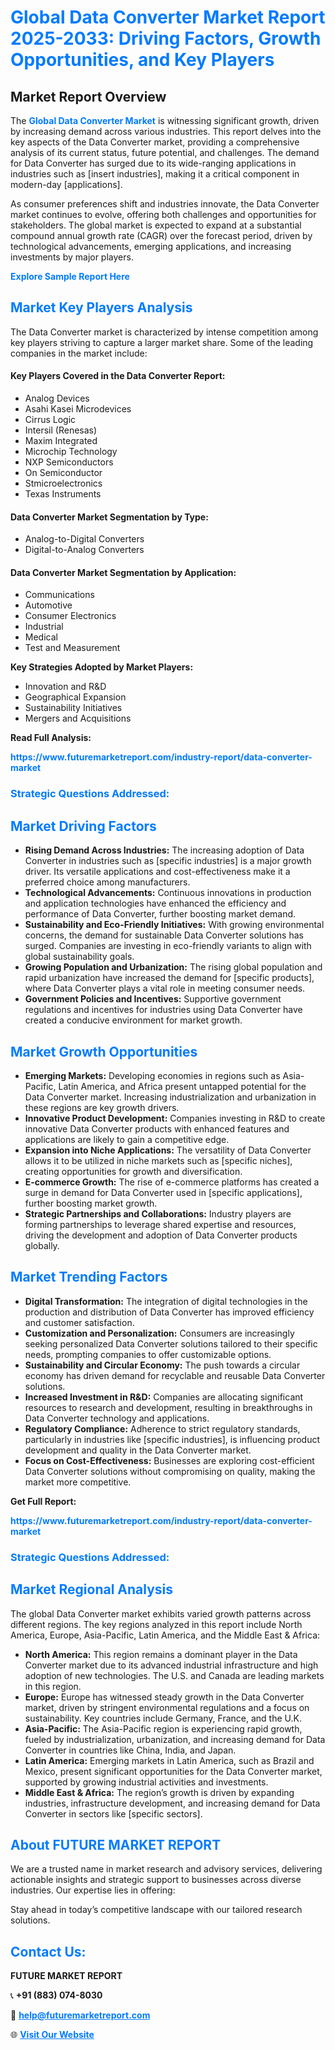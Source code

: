 <h1 style="color: #007BFF;">Global Data Converter Market Report 2025-2033: Driving Factors, Growth Opportunities, and Key Players</h1>

<section id="overview">
<h2>Market Report Overview</h2>
<p>The <a href="https://www.futuremarketreport.com/industry-report/data-converter-market" style="color: #007BFF; text-decoration: none;"><strong>Global Data Converter Market</strong></a> is witnessing significant growth, driven by increasing demand across various industries. This report delves into the key aspects of the Data Converter market, providing a comprehensive analysis of its current status, future potential, and challenges. The demand for Data Converter has surged due to its wide-ranging applications in industries such as [insert industries], making it a critical component in modern-day [applications].</p>
<p>As consumer preferences shift and industries innovate, the Data Converter market continues to evolve, offering both challenges and opportunities for stakeholders. The global market is expected to expand at a substantial compound annual growth rate (CAGR) over the forecast period, driven by technological advancements, emerging applications, and increasing investments by major players.</p>
</section>

<section id="overview">
<p><a href="https://www.futuremarketreport.com/request-sample/reportId=103734" style="color: #007BFF; text-decoration: none;"><strong>Explore Sample Report Here</strong></a></p>
</section>

<section id="key-players">
<h2 style="color: #007BFF;">Market Key Players Analysis</h2>
<p>The Data Converter market is characterized by intense competition among key players striving to capture a larger market share. Some of the leading companies in the market include:</p>
<h4>Key Players Covered in the Data Converter Report:</h4>
<ul><li>Analog Devices</li><li>Asahi Kasei Microdevices</li><li>Cirrus Logic</li><li>Intersil (Renesas)</li><li>Maxim Integrated</li><li>Microchip Technology</li><li>NXP Semiconductors</li><li>On Semiconductor</li><li>Stmicroelectronics</li><li>Texas Instruments</li></ul>
<h4>Data Converter Market Segmentation by Type:</h4>
<ul><li>Analog-to-Digital Converters</li><li>Digital-to-Analog Converters</li></ul>

<h4>Data Converter Market Segmentation by Application:</h4>
<ul><li>Communications</li><li>Automotive</li><li>Consumer Electronics</li><li>Industrial</li><li>Medical</li><li>Test and Measurement</li></ul>
<p><strong>Key Strategies Adopted by Market Players:</strong></p>
<ul>
<li>Innovation and R&D</li>
<li>Geographical Expansion</li>
<li>Sustainability Initiatives</li>
<li>Mergers and Acquisitions</li>
</ul>
</section>

<section>
<p><strong>Read Full Analysis: </strong></p><a href="https://www.futuremarketreport.com/industry-report/data-converter-market" style="color: #007BFF; text-decoration: none;"><strong>https://www.futuremarketreport.com/industry-report/data-converter-market</strong></a>
<h3 style="color: #007BFF;">Strategic Questions Addressed:</h3>
</section>

<section id="driving-factors">
<h2 style="color: #007BFF;">Market Driving Factors</h2>
<ul>
<li><strong>Rising Demand Across Industries:</strong> The increasing adoption of Data Converter in industries such as [specific industries] is a major growth driver. Its versatile applications and cost-effectiveness make it a preferred choice among manufacturers.</li>
<li><strong>Technological Advancements:</strong> Continuous innovations in production and application technologies have enhanced the efficiency and performance of Data Converter, further boosting market demand.</li>
<li><strong>Sustainability and Eco-Friendly Initiatives:</strong> With growing environmental concerns, the demand for sustainable Data Converter solutions has surged. Companies are investing in eco-friendly variants to align with global sustainability goals.</li>
<li><strong>Growing Population and Urbanization:</strong> The rising global population and rapid urbanization have increased the demand for [specific products], where Data Converter plays a vital role in meeting consumer needs.</li>
<li><strong>Government Policies and Incentives:</strong> Supportive government regulations and incentives for industries using Data Converter have created a conducive environment for market growth.</li>
</ul>
</section>

<section id="growth-opportunities">
<h2 style="color: #007BFF;">Market Growth Opportunities</h2>
<ul>
<li><strong>Emerging Markets:</strong> Developing economies in regions such as Asia-Pacific, Latin America, and Africa present untapped potential for the Data Converter market. Increasing industrialization and urbanization in these regions are key growth drivers.</li>
<li><strong>Innovative Product Development:</strong> Companies investing in R&D to create innovative Data Converter products with enhanced features and applications are likely to gain a competitive edge.</li>
<li><strong>Expansion into Niche Applications:</strong> The versatility of Data Converter allows it to be utilized in niche markets such as [specific niches], creating opportunities for growth and diversification.</li>
<li><strong>E-commerce Growth:</strong> The rise of e-commerce platforms has created a surge in demand for Data Converter used in [specific applications], further boosting market growth.</li>
<li><strong>Strategic Partnerships and Collaborations:</strong> Industry players are forming partnerships to leverage shared expertise and resources, driving the development and adoption of Data Converter products globally.</li>
</ul>
</section>

<section id="trending-factors">
<h2 style="color: #007BFF;">Market Trending Factors</h2>
<ul>
<li><strong>Digital Transformation:</strong> The integration of digital technologies in the production and distribution of Data Converter has improved efficiency and customer satisfaction.</li>
<li><strong>Customization and Personalization:</strong> Consumers are increasingly seeking personalized Data Converter solutions tailored to their specific needs, prompting companies to offer customizable options.</li>
<li><strong>Sustainability and Circular Economy:</strong> The push towards a circular economy has driven demand for recyclable and reusable Data Converter solutions.</li>
<li><strong>Increased Investment in R&D:</strong> Companies are allocating significant resources to research and development, resulting in breakthroughs in Data Converter technology and applications.</li>
<li><strong>Regulatory Compliance:</strong> Adherence to strict regulatory standards, particularly in industries like [specific industries], is influencing product development and quality in the Data Converter market.</li>
<li><strong>Focus on Cost-Effectiveness:</strong> Businesses are exploring cost-efficient Data Converter solutions without compromising on quality, making the market more competitive.</li>
</ul>
</section>

<section>
<p><strong>Get Full Report: </strong></p><a href="https://www.futuremarketreport.com/industry-report/data-converter-market" style="color: #007BFF; text-decoration: none;"><strong>https://www.futuremarketreport.com/industry-report/data-converter-market</strong></a>
<h3 style="color: #007BFF;">Strategic Questions Addressed:</h3>
</section>


<section id="regional-analysis">
<h2 style="color: #007BFF;">Market Regional Analysis</h2>
<p>The global Data Converter market exhibits varied growth patterns across different regions. The key regions analyzed in this report include North America, Europe, Asia-Pacific, Latin America, and the Middle East & Africa:</p>
<ul>
<li><strong>North America:</strong> This region remains a dominant player in the Data Converter market due to its advanced industrial infrastructure and high adoption of new technologies. The U.S. and Canada are leading markets in this region.</li>
<li><strong>Europe:</strong> Europe has witnessed steady growth in the Data Converter market, driven by stringent environmental regulations and a focus on sustainability. Key countries include Germany, France, and the U.K.</li>
<li><strong>Asia-Pacific:</strong> The Asia-Pacific region is experiencing rapid growth, fueled by industrialization, urbanization, and increasing demand for Data Converter in countries like China, India, and Japan.</li>
<li><strong>Latin America:</strong> Emerging markets in Latin America, such as Brazil and Mexico, present significant opportunities for the Data Converter market, supported by growing industrial activities and investments.</li>
<li><strong>Middle East & Africa:</strong> The region’s growth is driven by expanding industries, infrastructure development, and increasing demand for Data Converter in sectors like [specific sectors].</li>
</ul>
</section>

<footer>
<h2 style="color: #007BFF;">About FUTURE MARKET REPORT</h2>
<p>We are a trusted name in market research and advisory services, delivering actionable insights and strategic support to businesses across diverse industries. Our expertise lies in offering:</p>

<p>Stay ahead in today’s competitive landscape with our tailored research solutions.</p>

<h2 style="color: #007BFF;">Contact Us:</h2>
<p><strong>FUTURE MARKET REPORT</strong></p>
<p>📞 <strong>+91 (883) 074-8030</strong></p>
<p>📧 <strong><a href="mailto:help@futuremarketreport.com" style="color: #007BFF;">help@futuremarketreport.com</a></strong></p>
<p>🌐 <strong><a href="https://www.futuremarketreport.com/" style="color: #007BFF;">Visit Our Website</a></strong></p>
</footer>